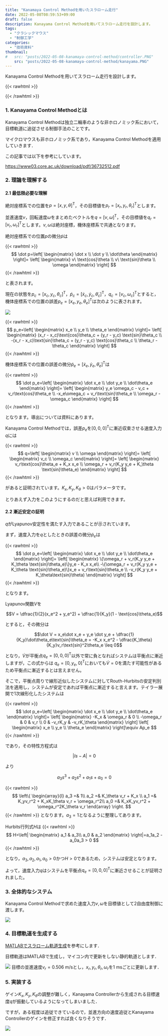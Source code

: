 ```yaml
---
title: "Kanamaya Control Methodを用いたスラローム走行"
date: 2022-05-08T08:59:53+09:00
draft: false
description: Kanayama Control Methodを用いてスラローム走行を設計します。
tags:
  - "クラシックマウス"
  - "制御工学"
categories:
  - "技術資料"
thumbnail:
#   src: "posts/2022-05-08-kanamaya-control-method/controller.PNG"
    src: "posts/2022-05-08-kanamaya-control-method/kanayama.PNG"
---
```


Kanayama Control Methodを用いてスラローム走行を設計します。

<!--more-->
{{< rawhtml >}}
<script src="https://cdnjs.cloudflare.com/ajax/libs/mathjax/2.7.4/MathJax.js?config=TeX-AMS-MML_HTMLorMML"></script>
<script type="text/x-mathjax-config">
    MathJax.Hub.Config({tex2jax: {inlineMath: [['$','$'], ['\\(','\\)']]}});
</script>
{{< /rawhtml >}}

### 1. Kanayama Control Methodとは
Kanayama Control Methodは独立二輪車のような非ホロノミック系において，目標軌道に追従させる制御手法のことです。

マイクロマウスも非ホロノミック系であり，Kanayama Control Methodを適用していきます．

この記事では以下を参考にしています。

https://www03.core.ac.uk/download/pdf/36732512.pdf

### 2. 理論を理解する
#### 2.1 最低限必要な理解
絶対座標系での位置を$p=[x,y,\theta]^\text{T}$，その目標値を$p_r=[x_r,y_r,\theta_r]^\text{T}$とします。

並進速度$v$，回転速度$\omega$をまとめたベクトルを$q=[v, \omega]^\text{T}$，その目標値を$q_r=[v_r, \omega_r]^\text{T}$とします。$v,\omega$は絶対座標，機体座標系で共通となります。

絶対座標系での位置$p$の微分$\dot p$は

{{< rawhtml >}}
$$
\dot p=\left[
\begin{matrix}
    \dot x \\
    \dot y \\
    \dot\theta
\end{matrix}
\right]=
\left[
\begin{matrix}
    v\ \text{cos}\theta \\
    v\ \text{sin}\theta \\
    \omega
\end{matrix}
\right]
$$
{{< /rawhtml >}}

と表されます。

現在の状態を$p_c=[x_c,y_c,\theta_c]^\text{T}$，$\dot p_c=[\dot x_c,\dot y_c,\dot \theta_c]^\text{T}$，$q_c=[v_c, \omega_c]^\text{T}$とすると，
機体座標系での位置の誤差$p_e=[x_e,y_e,\theta_e]^\text{T}$は次のように表されます。

![](https://i.imgur.com/QZ0wGNx.png)

{{< rawhtml >}}
$$
p_e=\left[
\begin{matrix}
    x_e \\
    y_e \\
    \theta_e
\end{matrix}
\right]=
\left[
\begin{matrix}
    (x_r - x_c)\text{cos}\theta_c + (y_r - y_c) \text{sin}\theta_c \\
    -(x_r - x_c)\text{sin}\theta_c + (y_r - y_c) \text{cos}\theta_c \\
    \theta_r - \theta_c
\end{matrix}
\right]
$$
{{< /rawhtml >}}

機体座標系での位置の誤差の微分$\dot p_e=[\dot x_e,\dot y_e,\dot\theta_e]^\text{T}$は

{{< rawhtml >}}
$$
\dot p_e=\left[
\begin{matrix}
    \dot x_e \\
    \dot y_e \\
    \dot\theta_e
\end{matrix}
\right]=
\left[
\begin{matrix}
    y_e \omega_c - v_c + v_r\text{cos}\theta_e \\
    -x_e\omega_c + v_r\text{sin}\theta_e \\
    \omega_r - \omega_c
\end{matrix}
\right]
$$
{{< /rawhtml >}}

となります。導出については資料にあります。

Kanayama Control Methodでは，誤差$p_e$を$[0,0,0]^\text{T}$に漸近収束させる速度入力$q$には

{{< rawhtml >}}
$$
q=\left[
\begin{matrix}
    v  \\
    \omega
\end{matrix}
\right]=
\left[
\begin{matrix}
    v_c  \\
    \omega_c
\end{matrix}
\right]=
\left[
\begin{matrix}
    v_r\text{cos}\theta_e + K_x x_e \\
    \omega_r + v_r(K_y y_e + K_\theta \text{sin}\theta_e)
\end{matrix}
\right]
$$
{{< /rawhtml >}}

があると証明されています。$K_x,K_y,K_\theta >0$はパラメータです。

とりあえず入力をこのようにするのだと思えば利用できます。

#### 2.2 漸近安定の証明
$q$がLyapunov安定性を満たす入力であることが示されています。

まず，速度入力を$q$としたときの誤差の微分$\dot p_e$は

{{< rawhtml >}}
$$
\dot p_e=\left[
\begin{matrix}
    \dot x_e \\
    \dot y_e \\
    \dot\theta_e
\end{matrix}
\right]=
\left[
\begin{matrix}
    \{\omega_r + v_r(K_y y_e + K_\theta \text{sin}\theta_e)\}y_e - K_x x_e\\
    -\{\omega_r + v_r(K_y y_e + K_\theta \text{sin}\theta_e)\}x_e + v_r\text{sin}\theta_e \\
    -v_r(K_y y_e + K_\theta\text{sin}\theta)
\end{matrix}
\right]
$$
{{< /rawhtml >}}

となります。

Lyapunov関数$V$を

$$V = \dfrac{1}{2}(x_e^2 + y_e^2) + \dfrac{1}{K_y}(1 - \text{cos}\theta_e)$$

とすると，その微分は

$$\dot V = x_e\dot x_e + y_e \dot y_e + \dfrac{1}{K_y}\dot\theta_e\text{sin}\theta_e
= -K_x x_e^2 - \dfrac{K_\theta}{K_y}v_r\text{sin}^2\theta_e \leq 0$$

となり，$\dot V$が平衡点$q_e=[0,0,0]^\text{T}$以外で常に負となればシステムは平衡点に漸近しますが，この式からは
$q_e=[0,y_e,0]^\text{T}$においても$\dot V = 0$を満たす可能性があるため平衡点に漸近するとは言えません。

そこで，平衡点周りで線形近似したシステムに対してRouth-Hurbitsの安定判別法を適用し，システムが安定であれば平衡点に漸近すると言えます。テイラー展開で1次線形化したシステムは

{{< rawhtml >}}
$$
\dot p_e=\left[
\begin{matrix} \dot x_e \\ \dot y_e \\ \dot\theta_e \end{matrix}
\right]=
\left[
\begin{matrix} -K_x & \omega_r & 0 \\ -\omega_r & 0  & v_r \\ 0 & -v_rK_y & -v_rK_\theta \end{matrix}
\right]
\left[
\begin{matrix} x_e \\ y_e \\ \theta_e \end{matrix}
\right]\equiv Ap_e
$$
{{< /rawhtml >}}

であり，その特性方程式は

$$|Is-A|=0$$

より

$$a_3s^3 + a_2s^2 + a_1s + a_0=0$$

{{< rawhtml >}}
$$
\left\{
    \begin{array}{l}
    a_3 =& 1\\
    a_2 =& K_\theta v_r + K_x \\
    a_1 =& K_yv_r^2 + K_xK_\theta v_r + \omega_r^2\\
    a_0 =& K_xK_yv_r^2 + \omega_r^2K_\theta v_r
    \end{array}
\right.
$$
{{< /rawhtml >}}
となります。$a_3=1$となるように整理してあります。

Hurbits行列式$H$は
{{< rawhtml >}}
$$
H=\left|
\begin{matrix} a_1 & a_3\\ a_0 & a_2 \end{matrix}
\right|=a_1a_2 - a_0a_3 > 0
$$
{{< /rawhtml >}}

となり，$a_3,a_2,a_1,a_0 > 0$かつ$H>0$であるため，システムは安定となります。

よって，速度入力$q$はシステムを平衡点$q_e=[0,0,0]^\text{T}$に漸近させることが証明されました。

### 3. 全体的なシステム
Kanayama Control Methodで求めた速度入力$v,\omega$を目標値として2自由度制御に渡します。

![](https://i.imgur.com/BK9gYIH.png)

### 4. 目標軌道を生成する
[MATLABでスラローム軌道生成](https://www.kerislab.jp/posts/2017-09-04-matlab-trajectory/)を参考にします．

目標軌道はMATLABで生成し，マイコン内で更新をしない静的軌道とします．

![](https://i.imgur.com/KWwgbNv.jpg)
目標の並進速度$v_r=0.506\ \text{m/s}$とし，$x_r,y_r,\theta_r,\omega_r$を$1\ \text{ms}$ごとに更新します．

### 5. 実装する
ゲイン$K_x,K_y,K_\theta$の調整が難しく，Kanayama Controllerから生成される目標速度$q$が振動しているようになってしまいました．

ですが，ある程度は追従できているので，並進方向の速度追従とKanayama Controllerのゲインを修正すれば良くなりそうです．

![](https://i.imgur.com/cd346Ru.jpg)